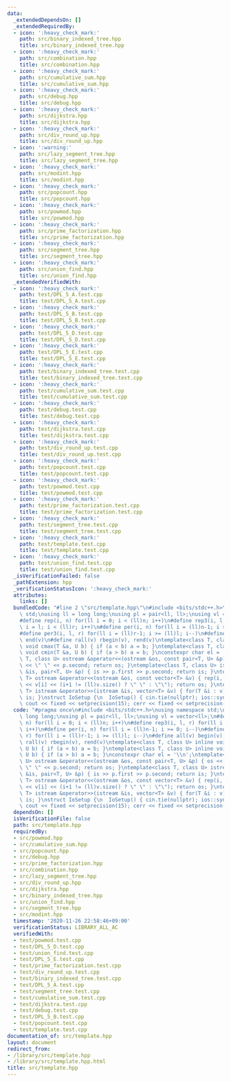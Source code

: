 ```yaml
---
data:
  _extendedDependsOn: []
  _extendedRequiredBy:
  - icon: ':heavy_check_mark:'
    path: src/binary_indexed_tree.hpp
    title: src/binary_indexed_tree.hpp
  - icon: ':heavy_check_mark:'
    path: src/combination.hpp
    title: src/combination.hpp
  - icon: ':heavy_check_mark:'
    path: src/cumulative_sum.hpp
    title: src/cumulative_sum.hpp
  - icon: ':heavy_check_mark:'
    path: src/debug.hpp
    title: src/debug.hpp
  - icon: ':heavy_check_mark:'
    path: src/dijkstra.hpp
    title: src/dijkstra.hpp
  - icon: ':heavy_check_mark:'
    path: src/div_round_up.hpp
    title: src/div_round_up.hpp
  - icon: ':warning:'
    path: src/lazy_segment_tree.hpp
    title: src/lazy_segment_tree.hpp
  - icon: ':heavy_check_mark:'
    path: src/modint.hpp
    title: src/modint.hpp
  - icon: ':heavy_check_mark:'
    path: src/popcount.hpp
    title: src/popcount.hpp
  - icon: ':heavy_check_mark:'
    path: src/powmod.hpp
    title: src/powmod.hpp
  - icon: ':heavy_check_mark:'
    path: src/prime_factorization.hpp
    title: src/prime_factorization.hpp
  - icon: ':heavy_check_mark:'
    path: src/segment_tree.hpp
    title: src/segment_tree.hpp
  - icon: ':heavy_check_mark:'
    path: src/union_find.hpp
    title: src/union_find.hpp
  _extendedVerifiedWith:
  - icon: ':heavy_check_mark:'
    path: test/DPL_5_A.test.cpp
    title: test/DPL_5_A.test.cpp
  - icon: ':heavy_check_mark:'
    path: test/DPL_5_B.test.cpp
    title: test/DPL_5_B.test.cpp
  - icon: ':heavy_check_mark:'
    path: test/DPL_5_D.test.cpp
    title: test/DPL_5_D.test.cpp
  - icon: ':heavy_check_mark:'
    path: test/DPL_5_E.test.cpp
    title: test/DPL_5_E.test.cpp
  - icon: ':heavy_check_mark:'
    path: test/binary_indexed_tree.test.cpp
    title: test/binary_indexed_tree.test.cpp
  - icon: ':heavy_check_mark:'
    path: test/cumulative_sum.test.cpp
    title: test/cumulative_sum.test.cpp
  - icon: ':heavy_check_mark:'
    path: test/debug.test.cpp
    title: test/debug.test.cpp
  - icon: ':heavy_check_mark:'
    path: test/dijkstra.test.cpp
    title: test/dijkstra.test.cpp
  - icon: ':heavy_check_mark:'
    path: test/div_round_up.test.cpp
    title: test/div_round_up.test.cpp
  - icon: ':heavy_check_mark:'
    path: test/popcount.test.cpp
    title: test/popcount.test.cpp
  - icon: ':heavy_check_mark:'
    path: test/powmod.test.cpp
    title: test/powmod.test.cpp
  - icon: ':heavy_check_mark:'
    path: test/prime_factorization.test.cpp
    title: test/prime_factorization.test.cpp
  - icon: ':heavy_check_mark:'
    path: test/segment_tree.test.cpp
    title: test/segment_tree.test.cpp
  - icon: ':heavy_check_mark:'
    path: test/template.test.cpp
    title: test/template.test.cpp
  - icon: ':heavy_check_mark:'
    path: test/union_find.test.cpp
    title: test/union_find.test.cpp
  _isVerificationFailed: false
  _pathExtension: hpp
  _verificationStatusIcon: ':heavy_check_mark:'
  attributes:
    links: []
  bundledCode: "#line 2 \"src/template.hpp\"\n#include <bits/stdc++.h>\nusing namespace\
    \ std;\nusing ll = long long;\nusing pl = pair<ll, ll>;\nusing vl = vector<ll>;\n\
    #define rep(i, n) for(ll i = 0; i < (ll)n; i++)\n#define rep3(i, l, r) for(ll\
    \ i = l; i < (ll)r; i++)\n#define per(i, n) for(ll i = (ll)n-1; i >= 0; i--)\n\
    #define per3(i, l, r) for(ll i = (ll)r-1; i >= (ll)l; i--)\n#define all(v) begin(v),\
    \ end(v)\n#define rall(v) rbegin(v), rend(v)\ntemplate<class T, class U> inline\
    \ void cmax(T &a, U b) { if (a < b) a = b; }\ntemplate<class T, class U> inline\
    \ void cmin(T &a, U b) { if (a > b) a = b; }\nconstexpr char el = '\\n';\ntemplate<class\
    \ T, class U> ostream &operator<<(ostream &os, const pair<T, U> &p) { os << p.first\
    \ << \" \" << p.second; return os; }\ntemplate<class T, class U> istream &operator>>(istream\
    \ &is, pair<T, U> &p) { is >> p.first >> p.second; return is; }\ntemplate<class\
    \ T> ostream &operator<<(ostream &os, const vector<T> &v) { rep(i, v.size()) os\
    \ << v[i] << (i+1 != (ll)v.size() ? \" \" : \"\"); return os; }\ntemplate<class\
    \ T> istream &operator>>(istream &is, vector<T> &v) { for(T &i : v) is >> i; return\
    \ is; }\nstruct IoSetup {\n  IoSetup() { cin.tie(nullptr); ios::sync_with_stdio(false);\
    \ cout << fixed << setprecision(15); cerr << fixed << setprecision(15); }\n} io_setup;\n"
  code: "#pragma once\n#include <bits/stdc++.h>\nusing namespace std;\nusing ll =\
    \ long long;\nusing pl = pair<ll, ll>;\nusing vl = vector<ll>;\n#define rep(i,\
    \ n) for(ll i = 0; i < (ll)n; i++)\n#define rep3(i, l, r) for(ll i = l; i < (ll)r;\
    \ i++)\n#define per(i, n) for(ll i = (ll)n-1; i >= 0; i--)\n#define per3(i, l,\
    \ r) for(ll i = (ll)r-1; i >= (ll)l; i--)\n#define all(v) begin(v), end(v)\n#define\
    \ rall(v) rbegin(v), rend(v)\ntemplate<class T, class U> inline void cmax(T &a,\
    \ U b) { if (a < b) a = b; }\ntemplate<class T, class U> inline void cmin(T &a,\
    \ U b) { if (a > b) a = b; }\nconstexpr char el = '\\n';\ntemplate<class T, class\
    \ U> ostream &operator<<(ostream &os, const pair<T, U> &p) { os << p.first <<\
    \ \" \" << p.second; return os; }\ntemplate<class T, class U> istream &operator>>(istream\
    \ &is, pair<T, U> &p) { is >> p.first >> p.second; return is; }\ntemplate<class\
    \ T> ostream &operator<<(ostream &os, const vector<T> &v) { rep(i, v.size()) os\
    \ << v[i] << (i+1 != (ll)v.size() ? \" \" : \"\"); return os; }\ntemplate<class\
    \ T> istream &operator>>(istream &is, vector<T> &v) { for(T &i : v) is >> i; return\
    \ is; }\nstruct IoSetup {\n  IoSetup() { cin.tie(nullptr); ios::sync_with_stdio(false);\
    \ cout << fixed << setprecision(15); cerr << fixed << setprecision(15); }\n} io_setup;\n"
  dependsOn: []
  isVerificationFile: false
  path: src/template.hpp
  requiredBy:
  - src/powmod.hpp
  - src/cumulative_sum.hpp
  - src/popcount.hpp
  - src/debug.hpp
  - src/prime_factorization.hpp
  - src/combination.hpp
  - src/lazy_segment_tree.hpp
  - src/div_round_up.hpp
  - src/dijkstra.hpp
  - src/binary_indexed_tree.hpp
  - src/union_find.hpp
  - src/segment_tree.hpp
  - src/modint.hpp
  timestamp: '2020-11-26 22:58:46+09:00'
  verificationStatus: LIBRARY_ALL_AC
  verifiedWith:
  - test/powmod.test.cpp
  - test/DPL_5_D.test.cpp
  - test/union_find.test.cpp
  - test/DPL_5_E.test.cpp
  - test/prime_factorization.test.cpp
  - test/div_round_up.test.cpp
  - test/binary_indexed_tree.test.cpp
  - test/DPL_5_A.test.cpp
  - test/segment_tree.test.cpp
  - test/cumulative_sum.test.cpp
  - test/dijkstra.test.cpp
  - test/debug.test.cpp
  - test/DPL_5_B.test.cpp
  - test/popcount.test.cpp
  - test/template.test.cpp
documentation_of: src/template.hpp
layout: document
redirect_from:
- /library/src/template.hpp
- /library/src/template.hpp.html
title: src/template.hpp
---
```

